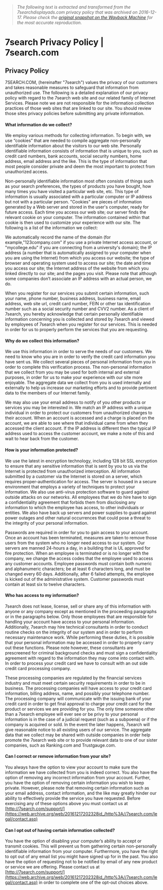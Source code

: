 > *The following text is extracted and transformed from the 7searchdisplayads.com privacy policy that was archived on 2016-12-17. Please check the [original snapshot on the Wayback Machine](https://web.archive.org/web/20161217202328id_/http%3A//7search.com/legal/privacy.htm) for the most accurate reproduction.*

# 7search Privacy Policy | 7search.com

## Privacy Policy

7SEARCH.COM, (hereinafter "7search") values the privacy of our customers and takes reasonable measures to safeguard that information from unauthorized use. The following is a detailed explanation of our privacy policy with regard to the 7search web site and our related family of Internet Services. Please note we are not responsible for the information collection practices of those web sites that are linked to our site. You should review those sites privacy policies before submitting any private information.

#### What information do we collect?

We employ various methods for collecting information. To begin with, we use “cookies” that are needed to compile aggregate non-personally identifiable information about the visitors to our web site. Personally identifiable information consists of information that is unique to you, such as credit card numbers, bank accounts, social security numbers, home address, email address and the like. This is the type of information that most people consider private and deem the most important to protect from unauthorized access.

Non-personally identifiable information most often consists of things such as your search preferences, the types of products you have bought, how many times you have visited a particular web site, etc. This type of information is usually associated with a particular computer or IP address but not with a particular person. "Cookies" are pieces of information generated by a Web server and stored in the user's computer, ready for future access. Each time you access our web site; our server finds the relevant cookie on your computer. The information contained within that cookie is then used to customize your experience with our site. The following is a list of the information we collect:

We automatically record the name of the domain (for example,"123company.com" if you use a private Internet access account, or "mycollege.edu" if you are connecting from a university's domain); the IP address (a number that is automatically assigned to your computer when you are using the Internet) from which you access our website; the type of browser and operating system used to access our site; the date and time you access our site; the Internet address of the website from which you linked directly to our site; and the pages you visit. Please note that although some companies don’t associate an IP address with an actual person, we do.

When you register for our services you submit certain information, such your name, phone number, business address, business name, email address, web site url, credit card number, FEIN or other tax identification number such as a social security number and CVV2 number. As a client of 7search, you hereby acknowledge that certain personally identifiable information concerning you is collected and stored by 7search and viewed by employees of 7search when you register for our services. This is needed in order for us to properly perform the services that you are requesting.

#### Why do we collect this information?

We use this information in order to serve the needs of our customers. We need to know who you are in order to verify the credit card information you have sent us. We collect several pieces of personal information from you in order to complete this verification process. The non-personal information that we collect from you may be used for both internal and external purposes, in order for us to make your experience with our site more enjoyable. The aggregate data we collect from you is used internally and externally to help us increase our marketing efforts and to provide pertinent data to the members of our Internet family.

We may also use your email address to notify of you other products or services you may be interested in. We match an IP address with a unique individual in order to protect our customers from unauthorized charges to their account. When an account is accessed and a charge is placed on the account, we are able to see where that individual came from when they accessed the client account. If the IP address is different then the typical IP address used to access the customer account, we make a note of this and wait to hear back from the customer.

#### How is your information protected?

We use the latest in encryption technology, including 128 bit SSL encryption to ensure that any sensitive information that is sent by you to us via the Internet is protected from unauthorized interception. All information submitted by a customer via the Internet is stored on a server, which requires proper-authentication for access. The server is housed in a secure environment that employs a variety of techniques to protect your information. We also use anti-virus protection software to guard against outside attacks on our networks. All employees that we do hire have to sign a confidentiality agreement that forbids them from disclosing any information to which the employee has access, to other individuals or entities. We also have back up servers and power supplies to guard against power outages and other natural occurrences that could pose a threat to the integrity of your personal information.

Passwords are required in order for you to gain access to your account. Once an account has been terminated, measures are taken to remove those users from the system who no longer need access to our system. Our servers are manned 24-hours a day, in a building that is UL approved for fire protection. When an employee is terminated or is no longer with the company, we change the access codes that the employee used to access any customer accounts. Employee passwords must contain both numeric and alphanumeric characters; be at least 6 characters long, and must be changed every 60 days. Additionally, after 6 failed attempts, the employee is kicked out of the administrative system. Customer passwords must contain at least six to twelve characters.

#### Who has access to my information?

7search does not lease, license, sell or share any of this information with anyone or any company except as mentioned in the proceeding paragraphs or in the paragraphs below. Only those employees that are responsible for handling your account have access to your personal information. Additionally, 7search may hire technical consultants in order to conduct routine checks on the integrity of our system and in order to perform necessary maintenance work. While performing these duties, it is possible that your personal information may be accessed in order to properly carry out these functions. Please note however, these consultants are prescreened for criminal background checks and must sign a confidentiality agreement with regard to the information they may come into contact with. In order to process your credit card we have to consult with an out side credit card processing company.

These processing companies are regulated by the financial services industry and must meet certain security requirements in order to be in business. The processing companies will have access to your credit card information, billing address, name, and possibly your telephone number. The processing company will communicate with the issuing bank of your credit card in order to get final approval to charge your credit card for the product or services we are providing for you. The only time someone other than a 7search employee will ever see or be privy to your personal information is in the case of a judicial request (such as a subpoena) or if the company is acquired or sold. In the event the later happens, 7search will give reasonable notice to all existing users of our service. The aggregate data that we collect may be shared with outside companies in order help promote the 7search web site or to provide relevant data to one of our sister companies, such as Ranking.com and Trustgauge.com.

#### Can I correct or remove information from your site?

You always have the option to view your account to make sure the information we have collected from you is indeed correct. You also have the option of removing any incorrect information from your account. Further, you have the option of removing certain information you wish to keep private. However, please note that removing certain information such as your email address, contact information, and the like may greatly hinder our ability to effectively provide the service you have requested. Before exercising any of these options above you must contact us at [http://7search.com/support/](https://web.archive.org/web/20161217202328id_/http%3A//7search.com/legal/contact.asp)

#### Can I opt out of having certain information collected?

You have the option of disabling your computer’s ability to accept or transmit cookies. This will prevent us from gathering certain non-personally identifiable information from your computer. Furthermore, you have the right to opt out of any email list you might have signed up for in the past. You also have the option of requesting not to be notified by email of any new product or service we are offering. Please contact us at [http://7search.com/support/](https://web.archive.org/web/20161217202328id_/http%3A//7search.com/legal/contact.asp) in order to complete one of the opt-out choices above.

